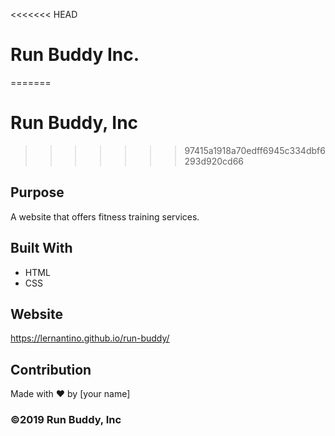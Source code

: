 <<<<<<< HEAD
# Run Buddy Inc.
=======
# Run Buddy, Inc
>>>>>>> 97415a1918a70edff6945c334dbf6293d920cd66

## Purpose
A website that offers fitness training services. 

## Built With
* HTML
* CSS

## Website
https://lernantino.github.io/run-buddy/

## Contribution
Made with ❤️ by [your name]

### ©️2019 Run Buddy, Inc 
